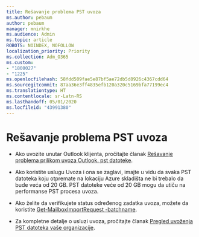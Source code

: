 ```yaml
---
title: Rešavanje problema PST uvoza
ms.author: pebaum
author: pebaum
manager: mnirkhe
ms.audience: Admin
ms.topic: article
ROBOTS: NOINDEX, NOFOLLOW
localization_priority: Priority
ms.collection: Adm_O365
ms.custom:
- "1800027"
- "1225"
ms.openlocfilehash: 58fdd509fae5e87bf5ae72db5d8926c4367cdd64
ms.sourcegitcommit: 87aa36e3ff4835efb120a320c5169bfa77199ec4
ms.translationtype: HT
ms.contentlocale: sr-Latn-RS
ms.lasthandoff: 05/01/2020
ms.locfileid: "43991380"
---
```

# <a name="troubleshooting-pst-import-issues"></a>Rešavanje problema PST uvoza

- Ako uvozite unutar Outlook klijenta, pročitajte članak [Rešavanje problema prilikom uvoza Outlook. pst datoteke](https://support.office.com/article/Fix-problems-importing-an-Outlook-pst-file-2d2e50dc-5c36-4ab2-ab50-f1be733b3d6e).

- Ako koristite uslugu Uvoza i ona se zaglavi, imajte u vidu da svaka PST datoteka koju otpremate na lokaciju Azure skladišta ne bi trebalo da bude veća od 20 GB. PST datoteke veće od 20 GB mogu da utiču na performanse PST procesa uvoza.

- Ako želite da verifikujete status određenog zadatka uvoza, možete da koristite [Get-MailboxImportRequest -batchname](https://docs.microsoft.com/powershell/module/exchange/mailboxes/get-mailboximportrequest).

- Za kompletne detalje o usluzi uvoza, pročitajte članak [Pregled uvoženja PST datoteka vaše organizacije](https://docs.microsoft.com/microsoft-365/compliance/importing-pst-files-to-office-365?view=o365-worldwide).
